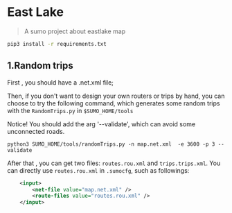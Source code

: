 # East Lake

>   A sumo project about eastlake map

```bash
pip3 install -r requirements.txt
```



## 1.Random trips

First , you should have a .net.xml file;

Then, if you don't want to design your own routers or trips by hand, you can choose to try the following command, which generates some random trips with the `RandomTrips.py` in `$SUMO_HOME/tools`

Notice! You should add the arg '--validate', which can avoid some unconnected roads. 

```commandline
python3 SUMO_HOME/tools/randomTrips.py -n map.net.xml  -e 3600 -p 3 --validate
```

After that , you can get two files: ` routes.rou.xml ` and `trips.trips.xml`. You can directly use `routes.rou.xml` in `.sumocfg`, such as followings:

```xml
    <input>
        <net-file value="map.net.xml" />
        <route-files value="routes.rou.xml" />
    </input>
```




